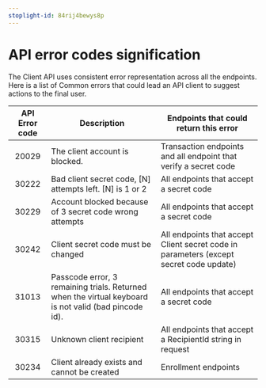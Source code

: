 ```yaml
---
stoplight-id: 84rij4bewys8p
---
```


# API error codes signification

The Client API uses consistent error representation across all the endpoints.  
Here is a list of Common errors that could lead an API client to suggest actions to the final user.

| API Error code | Description | Endpoints that could return this error |
|:---:|---|---|
| 20029 | The client account is blocked. | Transaction endpoints and all endpoint that verify a secret code |
| 30222 | Bad client secret code, [N] attempts left. [N] is 1 or 2  | All endpoints that accept a secret code |
| 30229 | Account blocked because of 3 secret code wrong attempts | All endpoints that accept a secret code |
| 30242 | Client secret code must be changed | All endpoints that accept Client secret code in parameters (except secret code update) |
| 31013 | Passcode error, 3 remaining trials. Returned when the virtual keyboard is not valid (bad pincode id). | All endpoints that accept a secret code |
| 30315 | Unknown client recipient | All endpoints that accept a RecipientId string in request |
| 30234 | Client already exists and cannot be created | Enrollment endpoints |
